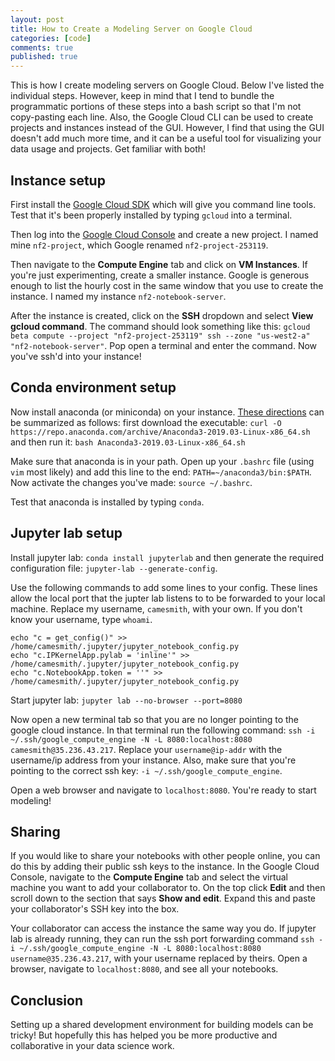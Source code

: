 ```yaml
---
layout: post
title: How to Create a Modeling Server on Google Cloud
categories: [code]
comments: true
published: true
---
```


This is how I create modeling servers on Google Cloud. Below I've listed the individual steps. However, keep in mind that I tend to bundle the programmatic portions of these steps into a bash script so that I'm not copy-pasting each line. Also, the Google Cloud CLI can be used to create projects and instances instead of the GUI. However, I find that using the GUI doesn't add much more time, and it can be a useful tool for visualizing your data usage and projects. Get familiar with both!

<!--more-->

## Instance setup

First install the [Google Cloud SDK](https://cloud.google.com/sdk/install) which will give you command line tools. Test that it's been properly installed by typing `gcloud` into a terminal.

Then log into the [Google Cloud Console](https://console.cloud.google.com/home/dashboard) and create a new project. I named mine `nf2-project`, which Google renamed `nf2-project-253119`.

Then navigate to the **Compute Engine** tab and click on **VM Instances**. If you're just experimenting, create a smaller instance. Google is generous enough to list the hourly cost in the same window that you use to create the instance. I named my instance `nf2-notebook-server`.

After the instance is created, click on the **SSH** dropdown and select **View gcloud command**. The command should look something like this: `gcloud beta compute --project "nf2-project-253119" ssh --zone "us-west2-a" "nf2-notebook-server"`. Pop open a terminal and enter the command. Now you've ssh'd into your instance!


## Conda environment setup

Now install anaconda (or miniconda) on your instance. [These directions](https://www.digitalocean.com/community/tutorials/how-to-install-anaconda-on-ubuntu-18-04-quickstart) can be summarized as follows: first download the executable: `curl -O https://repo.anaconda.com/archive/Anaconda3-2019.03-Linux-x86_64.sh` and then run it: `bash Anaconda3-2019.03-Linux-x86_64.sh`

Make sure that anaconda is in your path. Open up your `.bashrc` file (using `vim` most likely) and add this line to the end: `PATH=~/anaconda3/bin:$PATH`. Now activate the changes you've made: `source ~/.bashrc`.

Test that anaconda is installed by typing `conda`.


## Jupyter lab setup

Install jupyter lab: `conda install jupyterlab` and then generate the required configuration file: `jupyter-lab --generate-config`.

Use the following commands to add some lines to your config. These lines allow the local port that the jupter lab listens to to be forwarded to your local machine. Replace my username, `camesmith`, with your own. If you don't know your username, type `whoami`.

~~~terminal
echo "c = get_config()" >> /home/camesmith/.jupyter/jupyter_notebook_config.py
echo "c.IPKernelApp.pylab = 'inline'" >> /home/camesmith/.jupyter/jupyter_notebook_config.py
echo "c.NotebookApp.token = ''" >> /home/camesmith/.jupyter/jupyter_notebook_config.py
~~~

Start jupyter lab: `jupyter lab --no-browser --port=8080`

Now open a new terminal tab so that you are no longer pointing to the google cloud instance. In that terminal run the following command: `ssh -i ~/.ssh/google_compute_engine -N -L 8080:localhost:8080 camesmith@35.236.43.217`. Replace your `username@ip-addr` with the username/ip address from your instance. Also, make sure that you're pointing to the correct ssh key: `-i ~/.ssh/google_compute_engine`.

Open a web browser and navigate to `localhost:8080`. You're ready to start modeling!


## Sharing

If you would like to share your notebooks with other people online, you can do this by adding their public ssh keys to the instance. In the Google Cloud Console, navigate to the **Compute Engine** tab and select the virtual machine you want to add your collaborator to. On the top click **Edit** and then scroll down to the section that says **Show and edit**. Expand this and paste your collaborator's SSH key into the box.

Your collaborator can access the instance the same way you do. If jupyter lab is already running, they can run the ssh port forwarding command `ssh -i ~/.ssh/google_compute_engine -N -L 8080:localhost:8080 username@35.236.43.217`, with your username replaced by theirs. Open a browser, navigate to `localhost:8080`, and see all your notebooks.


## Conclusion

Setting up a shared development environment for building models can be tricky! But hopefully this has helped you be more productive and collaborative in your data science work.
